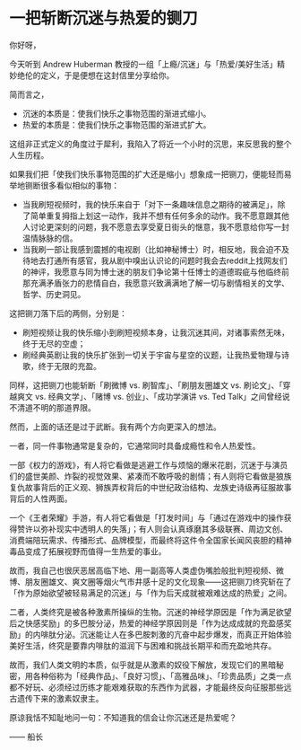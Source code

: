 # 一把斩断沉迷与热爱的铡刀

你好呀，

今天听到 Andrew Huberman 教授的一组「上瘾/沉迷」与「热爱/美好生活」精妙绝伦的定义，于是便想在这封信里分享给你。

简而言之，

- 沉迷的本质是：使我们快乐之事物范围的渐进式缩小。
- 热爱的本质是：使我们快乐之事物范围的渐进式扩大。

这组非正式定义的角度过于犀利，我陷入了将近一个小时的沉思，来反思我的整个人生历程。

如果我们把「使我们快乐事物范围的扩大还是缩小」想象成一把铡刀，便能轻而易举地铡断很多看似相似的事物：

- 当我刷短视频时，我的快乐来自于「对下一条趣味信息之期待的被满足」，除了简单重复拇指上划这一动作，我并不想有任何多余的动作。我不愿意跟其他人讨论更深刻的问题，我不愿意去享受夏日街头的惬意，我不愿意给你写一封温情脉脉的信。
- 当我刷一部让我感到震撼的电视剧（比如神秘博士）时，相反地，我会迫不及待地去打通所有感官，我从剧中嗅出认识论的问题时我会去reddit上找网友们的神评，我愿意与同为博士迷的朋友们争论第十任博士的道德瑕疵与他临终前那充满矛盾张力的悲情自白，我愿意兴致满满地了解一切与剧情相关的文学、哲学、历史洞见。

这把铡刀落下后的两侧，分别是：

- 刷短视频让我的快乐缩小到刷短视频本身，让我沉迷其间，对诸事索然无味，终于无尽的空虚；
- 刷经典英剧让我的快乐扩张到一切关于宇宙与星空的议题，让我热爱物理与诗歌，终于无限的充盈。

同样，这把铡刀也能斩断「刷微博 vs.  刷智库」、「刷朋友圈雄文 vs. 刷论文」、「穿越爽文 vs. 经典文学」、「赌博 vs. 创业」、「成功学演讲 vs. Ted Talk」之间曾经说不清道不明的那道界限。

然而，上面的话还是过于武断。我有两个方向更深入的想法。

一者，同一件事物通常是复杂的，它通常同时具备成瘾性和令人热爱性。

一部《权力的游戏》，有人将它看做是逃避工作与烦恼的爆米花剧，沉迷于与演员们的盛世美颜、炸裂的视觉效果、紧凑而不敢呼吸的剧情；有人则将它看做是狼族复仇故事背后的正义观、狮族弄权背后的中世纪政治结构、龙族史诗级再征服故事背后的人性两面。

一个《王者荣耀》手游，有人将它看做是「打发时间」与「通过在游戏中的操作获得赞许以弥补现实中透明人的失落」；有人则会认真琢磨其多级联赛、周边文创、消费端陪玩需求、传播形式、品牌模型，而最终将这件令全国家长闻风丧胆的精神毒品变成了拓展视野而值得一生热爱的事业。

故而，我自己也很厌恶居高临下地、用一副高等人类虚伪嘴脸般批判短视频、微博、朋友圈雄文、爽文圈等烟火气市井感十足的文化现象——这把铡刀终究斩在了「作为原始欲望被轻易满足的沉迷」与「作为后天成就被艰难达成的热爱」之间。

二者，人类终究是被各种激素所操纵的生物。沉迷的神经学原因是「作为满足欲望后之快感奖励」的多巴胺分泌，热爱的神经学原因则是「作为达成成就的充盈感奖励」的内啡肽分泌。沉迷能让人在多巴胺刺激的亢奋中起步爆发，而真正开始体验美好生活，终究是要靠内啡肽的滋润下与困难和挑战长期平和而充盈地共存。

故而，我们人类文明的本质，似乎就是从激素的奴役下解放，发现它们的黑暗秘密，用各种俗称为「经典作品」、「良好习惯」、「高雅品味」、「珍贵品质」之类一点都不好玩、必须经过历练才能艰难获取的东西作为武器，才能最终反向征服那些远古遗传下来的激素奴隶主。

原谅我恬不知耻地问一句：不知道我的信会让你沉迷还是热爱呢？

—— 船长
